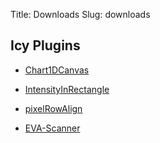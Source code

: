 Title: Downloads
Slug: downloads


## Icy Plugins

* [Chart1DCanvas](http://icy.bioimageanalysis.org/plugin/Chart1DCanvas)

* [IntensityInRectangle](http://icy.bioimageanalysis.org/plugin/IntensityInRectangle)

* [pixelRowAlign](http://icy.bioimageanalysis.org/plugin/pixelRowAlign)


* [EVA-Scanner](http://icy.bioimageanalysis.org/plugin/EVA-Scanner)